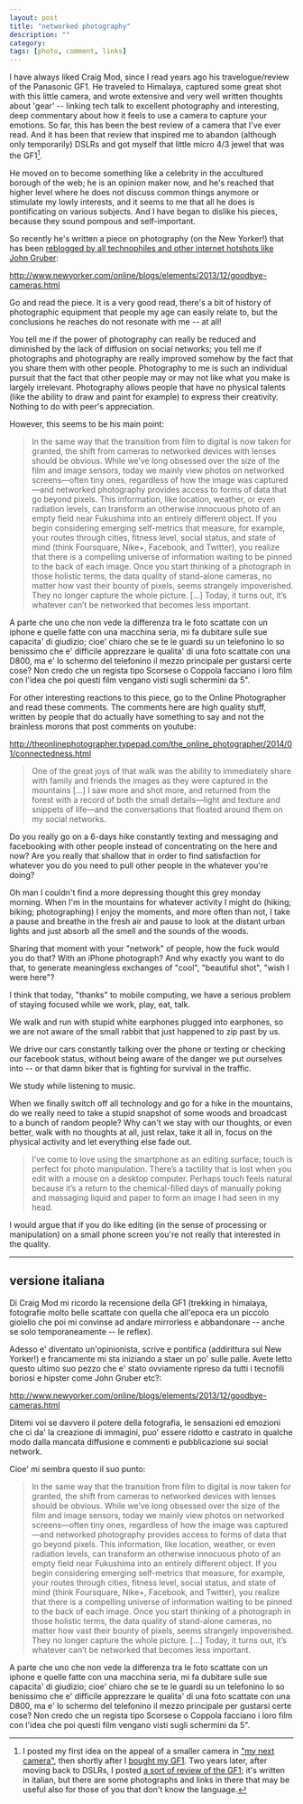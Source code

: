```yaml
---
layout: post
title: "networked photography"
description: ""
category:
tags: [photo, comment, links]
---
```


I have always liked Craig Mod, since I read years ago his travelogue/review of the Panasonic GF1. He traveled to Himalaya, captured some great shot with this little camera, and wrote extensive and very well written thoughts about 'gear' -- linking tech talk to excellent photography and interesting, deep commentary about how it feels to use a camera to capture your emotions. So far, this has been the best review of a camera that I've ever read. And it has been that review that inspired me to abandon (although only temporarily) DSLRs and got myself that little micro 4/3 jewel that was the GF1[^nota-gf1].

He moved on to become something like a celebrity in the accultured borough of the web; he is an opinion maker now, and he's reached that higher level where he does not discuss common things anymore or stimulate my lowly interests, and it seems to me that all he does is pontificating on various subjects. And I have began to dislike his pieces, because they sound pompous and self-important.

So recently he's written a piece on photography (on the New Yorker!) that has been [reblogged by all technophiles and other internet hotshots like John Gruber](http://daringfireball.net/linked/2014/01/11/mod-cameras):

<http://www.newyorker.com/online/blogs/elements/2013/12/goodbye-cameras.html>

Go and read the piece. It is a very good read, there's a bit of history of photographic equipment that people my age can easily relate to, but the conclusions he reaches do not resonate with me -- at all!

You tell me if the power of photography can really be reduced and diminished by the lack of diffusion on social networks; you tell me if photographs and photography are really improved somehow by the fact that you share them with other people. Photography to me is such an individual pursuit that the fact that other people may or may not like what you make is largely irrelevant. Photography allows people that have no physical talents (like the ability to draw and paint for example) to express their creativity. Nothing to do with peer's appreciation.

However, this seems to be his main point:

> In the same way that the transition from film to digital is now taken for granted, the shift from cameras to networked devices with lenses should be obvious. While we’ve long obsessed over the size of the film and image sensors, today we mainly view photos on networked screens—often tiny ones, regardless of how the image was captured—and networked photography provides access to forms of data that go beyond pixels. This information, like location, weather, or even radiation levels, can transform an otherwise innocuous photo of an empty field near Fukushima into an entirely different object. If you begin considering emerging self-metrics that measure, for example, your routes through cities, fitness level, social status, and state of mind (think Foursquare, Nike+, Facebook, and Twitter), you realize that there is a compelling universe of information waiting to be pinned to the back of each image. Once you start thinking of a photograph in those holistic terms, the data quality of stand-alone cameras, no matter how vast their bounty of pixels, seems strangely impoverished. They no longer capture the whole picture.
[...]
Today, it turns out, it’s whatever can’t be networked that becomes less important.


A parte che uno che non vede la differenza tra le foto scattate con un iphone e quelle fatte con una macchina seria, mi fa dubitare sulle sue capacita' di giudizio; cioe' chiaro che se te le guardi su un telefonino lo so benissimo che e' difficile apprezzare le qualita' di una foto scattate con una D800, ma e' lo schermo del telefonino il mezzo principale per gustarsi certe cose? Non credo che un regista tipo Scorsese o Coppola facciano i loro film con l'idea che poi questi film vengano visti sugli schermini da 5". 

For other interesting reactions to this piece, go to the Online Photographer and read these comments. The comments here are high quality stuff, written by people that do actually have something to say and not the brainless morons that post comments on youtube:

<http://theonlinephotographer.typepad.com/the_online_photographer/2014/01/connectedness.html>

> One of the great joys of that walk was the ability to immediately share with family and friends the images as they were captured in the mountains [...]
> I saw more and shot more, and returned from the forest with a record of both the small details—light and texture and snippets of life—and the conversations that floated around them on my social networks.

Do you really go on a 6-days hike constantly texting and messaging and facebooking with other people instead of concentrating on the here and now? Are you really that shallow that in order to find satisfaction for whatever you do you need to pull other people in the whatever you're doing?

Oh man I couldn't find a more depressing thought this grey monday morning. When I'm in the mountains for whatever activity I might do (hiking; biking; photographing) I enjoy the moments, and more often than not, I take a pause and breathe in the fresh air and pause to look at the distant urban lights and just absorb all the smell and the sounds of the woods.

Sharing that moment with your "network" of people, how the fuck would you do that? With an iPhone photograph? And why exactly you want to do that, to generate meaningless exchanges of "cool", "beautiful shot", "wish I were here"?

I think that today, "thanks" to mobile computing, we have a serious problem of staying focused while we work, play, eat, talk.

We walk and run with stupid white earphones plugged into earphones, so we are not aware of the small rabbit that just happened to zip past by us.

We drive our cars constantly talking over the phone or texting or checking our facebook status, without being aware of the danger we put ourselves into -- or that damn biker that is fighting for survival in the traffic.

We study while listening to music.

When we finally switch off all technology and go for a hike in the mountains, do we really need to take a stupid snapshot of some woods and broadcast to a bunch of random people? Why can't we stay with our thoughts, or even better, walk with no thoughts at all, just relax, take it all in, focus on the physical activity and let everything else fade out.


> I’ve come to love using the smartphone as an editing surface; touch is perfect for photo manipulation. There’s a tactility that is lost when you edit with a mouse on a desktop computer. Perhaps touch feels natural because it’s a return to the chemical-filled days of manually poking and massaging liquid and paper to form an image I had seen in my head.

I would argue that if you do like editing (in the sense of processing or manipulation) on a small phone screen you're not really that interested in the quality. 

*** 

## versione italiana

Di Craig Mod mi ricordo la recensione della GF1 (trekking in himalaya, fotografie molto belle scattate con quella che all'epoca era un piccolo gioiello che poi mi convinse ad andare mirrorless e abbandonare -- anche se solo temporaneamente -- le reflex).

Adesso e' diventato un'opinionista, scrive e pontifica (addirittura sul New Yorker!) e francamente mi sta iniziando a staer un po' sulle palle. Avete letto questo ultimo suo pezzo che e' stato ovviamente ripreso da tutti i tecnofili boriosi e hipster come John Gruber etc?:

<http://www.newyorker.com/online/blogs/elements/2013/12/goodbye-cameras.html>

Ditemi voi se davvero il potere della fotografia, le sensazioni ed emozioni che ci da' la creazione di immagini, puo' essere ridotto e castrato in qualche modo dalla mancata diffusione e commenti e pubblicazione sui social network. 

Cioe' mi sembra questo il suo punto:

> In the same way that the transition from film to digital is now taken for granted, the shift from cameras to networked devices with lenses should be obvious. While we’ve long obsessed over the size of the film and image sensors, today we mainly view photos on networked screens—often tiny ones, regardless of how the image was captured—and networked photography provides access to forms of data that go beyond pixels. This information, like location, weather, or even radiation levels, can transform an otherwise innocuous photo of an empty field near Fukushima into an entirely different object. If you begin considering emerging self-metrics that measure, for example, your routes through cities, fitness level, social status, and state of mind (think Foursquare, Nike+, Facebook, and Twitter), you realize that there is a compelling universe of information waiting to be pinned to the back of each image. Once you start thinking of a photograph in those holistic terms, the data quality of stand-alone cameras, no matter how vast their bounty of pixels, seems strangely impoverished. They no longer capture the whole picture.
[...]
Today, it turns out, it’s whatever can’t be networked that becomes less important.

A parte che uno che non vede la differenza tra le foto scattate con un iphone e quelle fatte con una macchina seria, mi fa dubitare sulle sue capacita' di giudizio; cioe' chiaro che se te le guardi su un telefonino lo so benissimo che e' difficile apprezzare le qualita' di una foto scattate con una D800, ma e' lo schermo del telefonino il mezzo principale per gustarsi certe cose? Non credo che un regista tipo Scorsese o Coppola facciano i loro film con l'idea che poi questi film vengano visti sugli schermini da 5". 



[^nota-gf1]: I posted my first idea on the appeal of a smaller camera in ["my next camera"](http://aadm.github.com/2010-08-19-my-next-camera.html), then shortly after I [bought my GF1](http://aadm.github.com/2010-09-11-it-was-unintentional.html). Two years later, after moving back to DSLRs, I posted [a sort of review of the GF1](2012-07-31-panasonic-gf1-recensione-fuori-tempo.html); it's written in italian, but there are some photographs and links in there that may be useful also for those of you that don't know the language.



